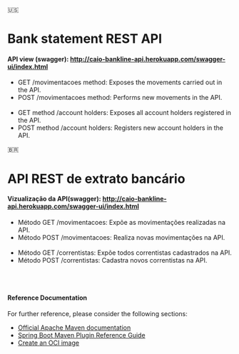 🇺🇸
# Bank statement REST API
#### API view (swagger): http://caio-bankline-api.herokuapp.com/swagger-ui/index.html

  * GET /movimentacoes method: Exposes the movements carried out in the API.
  * POST /movimentacoes method: Performs new movements in the API.
<br><br />
  * GET method /account holders: Exposes all account holders registered in the API.
  * POST method /account holders: Registers new account holders in the API.

🇧🇷
# API REST de extrato bancário 
#### Vizualização da API(swagger):  http://caio-bankline-api.herokuapp.com/swagger-ui/index.html

 * Método GET /movimentacoes: Expõe as movimentações realizadas na API.
 * Método POST /movimentacoes: Realiza novas movimentações na API.
<br><br />
 * Método GET /correntistas: Expõe todos correntistas cadastrados na API.
 * Método POST /correntistas: Cadastra novos correntistas na API.

<br><br />

#### Reference Documentation
For further reference, please consider the following sections:

* [Official Apache Maven documentation](https://maven.apache.org/guides/index.html)
* [Spring Boot Maven Plugin Reference Guide](https://docs.spring.io/spring-boot/docs/2.6.7/maven-plugin/reference/html/)
* [Create an OCI image](https://docs.spring.io/spring-boot/docs/2.6.7/maven-plugin/reference/html/#build-image)

